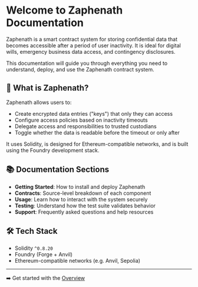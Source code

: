 # Welcome to Zaphenath Documentation

Zaphenath is a smart contract system for storing confidential data that becomes accessible after a period of user inactivity. It is ideal for digital wills, emergency business data access, and contingency disclosures.

This documentation will guide you through everything you need to understand, deploy, and use the Zaphenath contract system.

## 🔐 What is Zaphenath?

Zaphenath allows users to:

- Create encrypted data entries ("keys") that only they can access
- Configure access policies based on inactivity timeouts
- Delegate access and responsibilities to trusted custodians
- Toggle whether the data is readable before the timeout or only after

It uses Solidity, is designed for Ethereum-compatible networks, and is built using the Foundry development stack.

## 📚 Documentation Sections

- **Getting Started**: How to install and deploy Zaphenath
- **Contracts**: Source-level breakdown of each component
- **Usage**: Learn how to interact with the system securely
- **Testing**: Understand how the test suite validates behavior
- **Support**: Frequently asked questions and help resources

## 🛠 Tech Stack

- Solidity `^0.8.20`
- Foundry (Forge + Anvil)
- Ethereum-compatible networks (e.g. Anvil, Sepolia)

---

➡️ Get started with the [Overview](getting-started/index.md)
